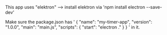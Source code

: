 This app uses "elektron" 
--> install elektron via 'npm install electron --save-dev'

Make sure the package.json has '
{
  "name": "my-timer-app",
  "version": "1.0.0",
  "main": "main.js",
  "scripts": {
    "start": "electron ."
  }
}
'
in it.
